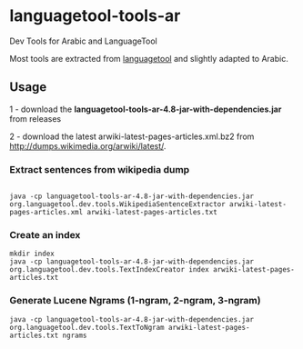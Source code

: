 # languagetool-tools-ar
Dev Tools for Arabic and LanguageTool

Most tools are extracted from [languagetool](http://github.com/languagetool-org/languagetool) and slightly adapted to Arabic. 


## Usage 

1 - download the **languagetool-tools-ar-4.8-jar-with-dependencies.jar** from releases

2 - download the latest arwiki-latest-pages-articles.xml.bz2 from http://dumps.wikimedia.org/arwiki/latest/. 

### Extract sentences from wikipedia dump 

```

java -cp languagetool-tools-ar-4.8-jar-with-dependencies.jar org.languagetool.dev.tools.WikipediaSentenceExtractor arwiki-latest-pages-articles.xml arwiki-latest-pages-articles.txt 
```



### Create an index   

```
mkdir index
java -cp languagetool-tools-ar-4.8-jar-with-dependencies.jar org.languagetool.dev.tools.TextIndexCreator index arwiki-latest-pages-articles.txt 
```


### Generate Lucene Ngrams (1-ngram, 2-ngram, 3-ngram)

 ```
 java -cp languagetool-tools-ar-4.8-jar-with-dependencies.jar org.languagetool.dev.tools.TextToNgram arwiki-latest-pages-articles.txt ngrams
 ```
